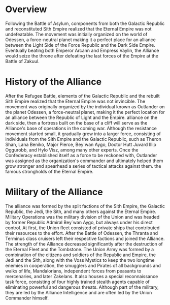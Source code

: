 # Overview

Following the Battle of Asylum, components from both the Galactic Republic and reconstituted Sith Empire realized that the Eternal Empire was not undefeatable.
The movement was initially organized on the world of Odessen, a force-neutral planet making it a perfect place for an alliance between the Light Side of the Force Republic and the Dark Side  Empire.
Eventually beating both Emperor Arcann and Empress Vaylin, the Alliance would seize the throne after defeating the last forces of the Empire at the Battle of Zakuul.

# History of the Alliance

After the Refugee Battle, elements of the Galactic Republic and the rebuilt Sith Empire realized that the Eternal Empire was not invincible.
The movement was originally organized by the individual known as Outlander on the planet Odessen, a force-neutral planet, making it the perfect location for an alliance between the Republic of Light and the Empire.
alliance on the dark side, then a fortress built on the base of a cliff will serve as the Alliance's base of operations in the coming war.
Although the resistance movement started small, it gradually grew into a larger force, consisting of individuals from the Sith Empire and the Galactic Republic, such as Theron Shan, Lana Beniko, Major Pierce, Bey\`wan Aygo, Doctor Hutt Juvard Illip Oggurobb, and Hylo Visz, among many other experts.
Once the Confederacy established itself as a force to be reckoned with, Outlander was assigned as the organization's commander and ultimately helped them grow stronger and spearhead a series of tactical attacks against them.
the famous strongholds of the Eternal Empire.

# Military of the Alliance

The alliance was formed by the split factions of the Sith Empire, the Galactic Republic, the Jedi, the Sith, and many others against the Eternal Empire.
Military Operations was the military division of the Union and was headed by former Republic Admiral Bey\`wan Aygo, but always under his direct control.
At first, the Union fleet consisted of private ships that contributed their resources to the effort.
After the Battle of Odessen, the Thranta and Terminus class cruisers left their respective factions and joined the Alliance.
The strength of the Alliance decreased significantly after the destruction of the Eternal Fleet and the Tombstone.
The Union Army was formed by a combination of the citizens and soldiers of the Republic and Empire, the Jedi and the Sith, along with the Voss Mystics to keep the two longtime enemies in cooperation, the smugglers and Pirates of all backgrounds and walks of life, Mandalorians, independent forces from peasants to mercenaries, and later Zakelans.
It also houses a special reconnaissance task force, consisting of four highly trained stealth agents capable of eliminating powerful and dangerous threats.
Although part of the military, they are led by the Alliance Intelligence and are often led by the Union Commander himself.
